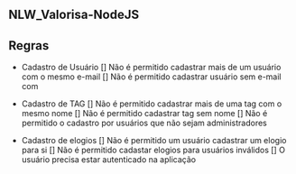 ## NLW_Valorisa-NodeJS

## Regras

- Cadastro de Usuário
   [] Não é permitido cadastrar mais de um usuário com o mesmo e-mail 
   [] Não é permitido cadastrar usuário sem e-mail com


- Cadastro de TAG
    [] Não é permitido cadastrar mais de uma tag com o mesmo nome
    [] Não é permitido cadastrar tag sem nome
    [] Não é permitido o cadastro por usuários que não sejam administradores


- Cadastro de elogios
    [] Não é permitido um usuário cadastrar um elogio para si
    [] Não é permitido cadastar elogios para usuários inválidos
    [] O usuário precisa estar autenticado na aplicação